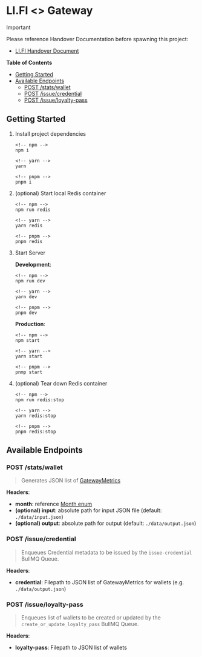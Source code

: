 # LI.FI <> Gateway

> [!IMPORTANT]
> Please reference Handover Documentation before spawning this project:
> - [LI.FI Handover Document](https://www.notion.so/mygateway/Li-Fi-Loyalty-Pass-Issuance-Handover-5a178de816534ef9b0a871aca3ac318d?pvs=4)

**Table of Contents**
- [Getting Started](#getting-started)
- [Available Endpoints](#available-endpoints)
	- [POST /stats/wallet](#post-statswallet)
	- [POST /issue/credential](#post-issuecredential)
	- [POST /issue/loyalty-pass](#post-issueloyalty-pass)

## Getting Started
1. Install project dependencies
	```
	<!-- npm -->
	npm i

	<!-- yarn -->
	yarn

	<!-- pnpm -->
	pnpm i
	```

2. (optional) Start local Redis container
	```
	<!-- npm -->
	npm run redis

	<!-- yarn -->
	yarn redis

	<!-- pnpm -->
	pnpm redis
	```

3. Start Server

	__Development__:
	```
	<!-- npm -->
	npm run dev

	<!-- yarn -->
	yarn dev

	<!-- pnpm -->
	pnpm dev
	```

	__Production__:
	```
	<!-- npm -->
	npm start

	<!-- yarn -->
	yarn start

	<!-- pnpm -->
	pnmp start
	```

4. (optional) Tear down Redis container
	```
	<!-- npm -->
	npm run redis:stop

	<!-- yarn -->
	yarn redis:stop

	<!-- pnpm -->
	pnpm redis:stop
	```


## Available Endpoints

### POST /stats/wallet
> Generates JSON list of [GatewayMetrics](./src/utils/analytics.ts#L4)

**Headers**:
- __month__: reference [Month enum](./src/utils/analytics.ts#L35)
- __(optional) input__: absolute path for input JSON file (default: `./data/input.json`)
- __(optional) output__: absolute path for output (default: `./data/output.json`)

### POST /issue/credential
> Enqueues Credential metadata to be issued by the `issue-credential` BullMQ Queue.

**Headers**:
- __credential__: Filepath to JSON list of GatewayMetrics for wallets (e.g. `./data/output.json`)

### POST /issue/loyalty-pass
> Enqueues list of wallets to be created or updated by the `create_or_update_loyalty_pass` BullMQ Queue.

**Headers**:
- __loyalty-pass__: Filepath to JSON list of wallets
